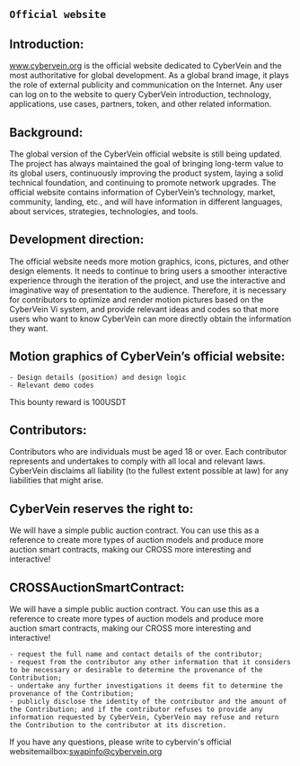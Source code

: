 

## `Official website`

## Introduction:

www.cybervein.org is the official website dedicated to CyberVein and the most authoritative for global development. As a global brand image, it plays the role of external publicity and communication on the Internet. Any user can log on to the website to query CyberVein introduction, technology, applications, use  cases, partners, token, and other related information.

## Background:

The global version of the CyberVein official website is still being updated. The project has always maintained the goal of bringing long-term value to its global users, continuously improving the product system, laying a solid technical foundation, and continuing to promote network upgrades. The official website contains information of CyberVein’s technology, market, community, landing, etc., and will have information in different languages, about services, strategies, technologies, and tools.



## Development direction:
The official website needs more motion graphics, icons, pictures, and other design elements. It needs to continue to bring users a smoother interactive experience through the iteration of the project, and use the interactive and imaginative way of presentation to the audience. Therefore, it is necessary for contributors to optimize and render motion pictures based on the CyberVein Vi system, and provide relevant ideas and codes so that more users who want to know CyberVein can more directly obtain the information they want.

## Motion graphics of CyberVein’s official website:

```
- Design details (position) and design logic
- Relevant demo codes

```
This bounty reward is 100USDT

## Contributors:

Contributors who are individuals must be aged 18 or over. Each contributor represents and undertakes to comply with all local and relevant laws. CyberVein disclaims all liability (to the fullest extent possible at law) for any liabilities that might arise.


## CyberVein reserves the right to:

We will have a simple public auction contract. You can use this as a reference to create more types of auction models and produce more auction smart contracts, making our CROSS more interesting and interactive!

## CROSSAuctionSmartContract:

We will have a simple public auction contract. You can use this as a reference to create more types of auction models and produce more auction smart contracts, making our CROSS more interesting and interactive!

```
- request the full name and contact details of the contributor;
- request from the contributor any other information that it considers to be necessary or desirable to determine the provenance of the Contribution;
- undertake any further investigations it deems fit to determine the provenance of the Contribution;
- publicly disclose the identity of the contributor and the amount of the Contribution; and if the contributor refuses to provide any information requested by CyberVein, CyberVein may refuse and return the Contribution to the contributor at its discretion.
```
If you have any questions, please write to cybervin's official websitemailbox:swapinfo@cybervein.org


